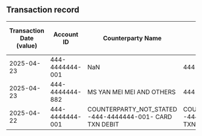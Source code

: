 ## Transaction record
| Transaction Date (value) | Account ID | Counterparty Name | Counterparty ID | Originating Currency | Originating Amount | Debit Credit Indicator | Beneficiary Bank Raw | Originator Bank Raw | Beneficiary Name | Originator Account Number | Transaction Type Source | Transaction Code Description | Sending Bank Account Number | Sending Bank Address | Converted Amount | Fraud payment |
| --- | --- | --- | --- | --- | --- | --- | --- | --- | --- | --- | --- | --- | --- | --- | --- | --- |
| 2025-04-23 | 444-4444444-001 | NaN | 444-4444444-882 | HKD | 80000 | C | NaN | NaN | NaN | NaN | CMTF | TRANSFER DEPOSIT | NaN | NaN | 80000 | NaN |
| 2025-04-23 | 444-4444444-882 | MS YAN MEI MEI AND OTHERS | 444-4444444-001 | HKD | 80000 | D | NaN | NaN | NaN | NaN | DMTF | TRANSFER WITHDRAWAL | NaN | NaN | 80000 | NaN |
| 2025-04-22 | 444-4444444-001 | COUNTERPARTY\_NOT\_STATED -444-4444444-001- CARD TXN DEBIT | COUNTERPARTY\_NOT\_STATED -444-4444444-001- CARD TXN DEBIT | HKD | 95500 | D | NaN | NaN | NaN | NaN | DCHQ | CHEQUE WITHDRAWAL | NaN | NaN | 95500 | 1.0 |